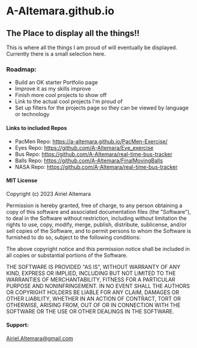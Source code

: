 # A-Altemara.github.io

## The Place to display all the things!!

This is where all the things I am proud of will eventually be displayed.  Currently there is a small selection here.

### Roadmap:  
   - Build an OK starter Portfolio page
   - Improve it as my skills improve
   - Finish more cool projects to show off
   - Link to the actual cool projects I'm proud of
   - Set up filters for the projects page so they can be viewed by language or technology


#### Links to included Repos
- PacMen Repo: https://a-altemara.github.io/PacMen-Exercise/
- Eyes Repo: https://github.com/A-Altemara/Eye_exercise
- Bus Repo: https://github.com/A-Altemara/real-time-bus-tracker
- Balls Repo: https://github.com/A-Altemara/FinalMovingBalls
- NASA Repo: https://github.com/A-Altemara/real-time-bus-tracker

#### MIT License

Copyright (c) 2023 Airiel Altemara

Permission is hereby granted, free of charge, to any person obtaining a copy of this software and associated documentation files (the "Software"), to deal in the Software without restriction, including without limitation the rights to use, copy, modify, merge, publish, distribute, sublicense, and/or sell copies of the Software, and to permit persons to whom the Software is furnished to do so, subject to the following conditions:

The above copyright notice and this permission notice shall be included in all copies or substantial portions of the Software.

THE SOFTWARE IS PROVIDED "AS IS", WITHOUT WARRANTY OF ANY KIND, EXPRESS OR IMPLIED, INCLUDING BUT NOT LIMITED TO THE WARRANTIES OF MERCHANTABILITY, FITNESS FOR A PARTICULAR PURPOSE AND NONINFRINGEMENT. IN NO EVENT SHALL THE AUTHORS OR COPYRIGHT HOLDERS BE LIABLE FOR ANY CLAIM, DAMAGES OR OTHER LIABILITY, WHETHER IN AN ACTION OF CONTRACT, TORT OR OTHERWISE, ARISING FROM, OUT OF OR IN CONNECTION WITH THE SOFTWARE OR THE USE OR OTHER DEALINGS IN THE SOFTWARE.

#### Support: 
Airiel.Altemara@gmail.com
